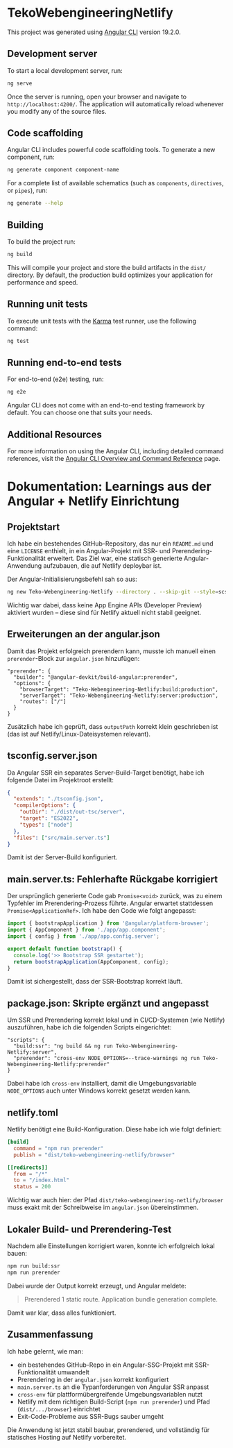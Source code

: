 # TekoWebengineeringNetlify

This project was generated using [Angular CLI](https://github.com/angular/angular-cli) version 19.2.0.

## Development server

To start a local development server, run:

```bash
ng serve
```

Once the server is running, open your browser and navigate to `http://localhost:4200/`. The application will automatically reload whenever you modify any of the source files.

## Code scaffolding

Angular CLI includes powerful code scaffolding tools. To generate a new component, run:

```bash
ng generate component component-name
```

For a complete list of available schematics (such as `components`, `directives`, or `pipes`), run:

```bash
ng generate --help
```

## Building

To build the project run:

```bash
ng build
```

This will compile your project and store the build artifacts in the `dist/` directory. By default, the production build optimizes your application for performance and speed.

## Running unit tests

To execute unit tests with the [Karma](https://karma-runner.github.io) test runner, use the following command:

```bash
ng test
```

## Running end-to-end tests

For end-to-end (e2e) testing, run:

```bash
ng e2e
```

Angular CLI does not come with an end-to-end testing framework by default. You can choose one that suits your needs.

## Additional Resources

For more information on using the Angular CLI, including detailed command references, visit the [Angular CLI Overview and Command Reference](https://angular.dev/tools/cli) page.


# Dokumentation: Learnings aus der Angular + Netlify Einrichtung

## Projektstart

Ich habe ein bestehendes GitHub-Repository, das nur ein `README.md` und eine `LICENSE` enthielt, in ein Angular-Projekt mit SSR- und Prerendering-Funktionalität erweitert. Das Ziel war, eine statisch generierte Angular-Anwendung aufzubauen, die auf Netlify deploybar ist.

Der Angular-Initialisierungsbefehl sah so aus:

```bash
ng new Teko-Webengineering-Netlify --directory . --skip-git --style=scss --ssr
```

Wichtig war dabei, dass keine App Engine APIs (Developer Preview) aktiviert wurden – diese sind für Netlify aktuell nicht stabil geeignet.

## Erweiterungen an der angular.json

Damit das Projekt erfolgreich prerendern kann, musste ich manuell einen `prerender`-Block zur `angular.json` hinzufügen:

```
"prerender": {
  "builder": "@angular-devkit/build-angular:prerender",
  "options": {
    "browserTarget": "Teko-Webengineering-Netlify:build:production",
    "serverTarget": "Teko-Webengineering-Netlify:server:production",
    "routes": ["/"]
  }
}
```

Zusätzlich habe ich geprüft, dass `outputPath` korrekt klein geschrieben ist (das ist auf Netlify/Linux-Dateisystemen relevant).

## tsconfig.server.json

Da Angular SSR ein separates Server-Build-Target benötigt, habe ich folgende Datei im Projektroot erstellt:

```json
{
  "extends": "./tsconfig.json",
  "compilerOptions": {
    "outDir": "./dist/out-tsc/server",
    "target": "ES2022",
    "types": ["node"]
  },
  "files": ["src/main.server.ts"]
}
```

Damit ist der Server-Build konfiguriert.

## main.server.ts: Fehlerhafte Rückgabe korrigiert

Der ursprünglich generierte Code gab `Promise<void>` zurück, was zu einem Typfehler im Prerendering-Prozess führte. Angular erwartet stattdessen `Promise<ApplicationRef>`. Ich habe den Code wie folgt angepasst:

```ts
import { bootstrapApplication } from '@angular/platform-browser';
import { AppComponent } from './app/app.component';
import { config } from './app/app.config.server';

export default function bootstrap() {
  console.log('>> Bootstrap SSR gestartet');
  return bootstrapApplication(AppComponent, config);
}
```

Damit ist sichergestellt, dass der SSR-Bootstrap korrekt läuft.

## package.json: Skripte ergänzt und angepasst

Um SSR und Prerendering korrekt lokal und in CI/CD-Systemen (wie Netlify) auszuführen, habe ich die folgenden Scripts eingerichtet:

```
"scripts": {
  "build:ssr": "ng build && ng run Teko-Webengineering-Netlify:server",
  "prerender": "cross-env NODE_OPTIONS=--trace-warnings ng run Teko-Webengineering-Netlify:prerender"
}
```

Dabei habe ich `cross-env` installiert, damit die Umgebungsvariable `NODE_OPTIONS` auch unter Windows korrekt gesetzt werden kann.

## netlify.toml

Netlify benötigt eine Build-Konfiguration. Diese habe ich wie folgt definiert:

```toml
[build]
  command = "npm run prerender"
  publish = "dist/teko-webengineering-netlify/browser"

[[redirects]]
  from = "/*"
  to = "/index.html"
  status = 200
```

Wichtig war auch hier: der Pfad `dist/teko-webengineering-netlify/browser` muss exakt mit der Schreibweise im `angular.json` übereinstimmen.

## Lokaler Build- und Prerendering-Test

Nachdem alle Einstellungen korrigiert waren, konnte ich erfolgreich lokal bauen:

```bash
npm run build:ssr
npm run prerender
```

Dabei wurde der Output korrekt erzeugt, und Angular meldete:

> Prerendered 1 static route.
> Application bundle generation complete.

Damit war klar, dass alles funktioniert.

## Zusammenfassung

Ich habe gelernt, wie man:

* ein bestehendes GitHub-Repo in ein Angular-SSG-Projekt mit SSR-Funktionalität umwandelt
* Prerendering in der `angular.json` korrekt konfiguriert
* `main.server.ts` an die Typanforderungen von Angular SSR anpasst
* `cross-env` für plattformübergreifende Umgebungsvariablen nutzt
* Netlify mit dem richtigen Build-Script (`npm run prerender`) und Pfad (`dist/.../browser`) einrichtet
* Exit-Code-Probleme aus SSR-Bugs sauber umgeht

Die Anwendung ist jetzt stabil baubar, prerendered, und vollständig für statisches Hosting auf Netlify vorbereitet.


